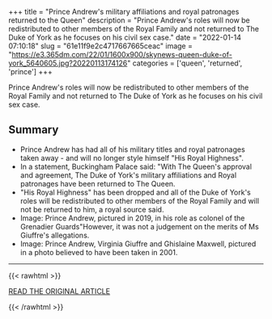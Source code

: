 +++
title = "Prince Andrew's military affiliations and royal patronages returned to the Queen"
description = "Prince Andrew's roles will now be redistributed to other members of the Royal Family and not returned to The Duke of York as he focuses on his civil sex case."
date = "2022-01-14 07:10:18"
slug = "61e11f9e2c4717667665ceac"
image = "https://e3.365dm.com/22/01/1600x900/skynews-queen-duke-of-york_5640605.jpg?20220113174126"
categories = ['queen', 'returned', 'prince']
+++

Prince Andrew's roles will now be redistributed to other members of the Royal Family and not returned to The Duke of York as he focuses on his civil sex case.

## Summary

- Prince Andrew has had all of his military titles and royal patronages taken away - and will no longer style himself "His Royal Highness".
- In a statement, Buckingham Palace said: "With The Queen's approval and agreement, The Duke of York's military affiliations and Royal patronages have been returned to The Queen.
- "His Royal Highness" has been dropped and all of the Duke of York's roles will be redistributed to other members of the Royal Family and will not be returned to him, a royal source said.
- Image: Prince Andrew, pictured in 2019, in his role as colonel of the Grenadier Guards"However, it was not a judgement on the merits of Ms Giuffre's allegations.
- Image: Prince Andrew, Virginia Giuffre and Ghislaine Maxwell, pictured in a photo believed to have been taken in 2001.

---

{{< rawhtml >}}
  <p class="article-category">
    <a target="_blank" href="https://news.sky.com/story/prince-andrews-military-affiliations-and-royal-patronages-returned-to-the-queen-12515222">READ THE ORIGINAL ARTICLE</a>
  </p>
{{< /rawhtml >}}
